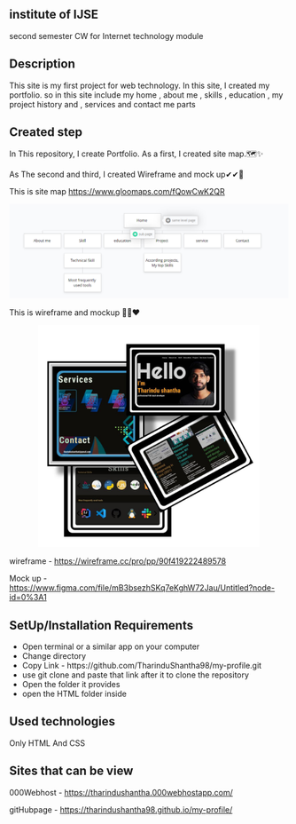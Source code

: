 


## institute of **IJSE**

second semester CW for Internet technology module 

## Description 
This site is my first project for web technology. In this site, I created my portfolio.
so in this site include my home , about me , skills , education , my project history and , services and contact me parts 
  



## Created step
In This repository, I create Portfolio. As a first,  I created  site map.🗺✨

As The second and third, I created Wireframe  and mock up✔✔🤞

This is site map https://www.gloomaps.com/fQowCwK2QR


![git hub logo](/assets/images/sitemap.png)


This is wireframe and mockup 🚀🤘❤


<p align="center">
    <img src="assets\images\mockUp2.jpeg" width="400" height="400">
</p>


wireframe - https://wireframe.cc/pro/pp/90f419222489578


Mock up - https://www.figma.com/file/mB3bsezhSKq7eKghW72Jau/Untitled?node-id=0%3A1


## SetUp/Installation Requirements

<ul>
    <li>Open terminal or a similar app on your computer </li>
    <li>Change directory</li>
    <li>Copy Link - https://github.com/TharinduShantha98/my-profile.git </li>
    <li>use git clone and paste that link after it to clone the repository</li>
    <li>Open the folder it provides </li>
    <li>open the HTML folder inside</li>
    
    
    
</ul>

## Used technologies

Only HTML And CSS

##  Sites that can be view

000Webhost - https://tharindushantha.000webhostapp.com/

gitHubpage -  https://tharindushantha98.github.io/my-profile/










